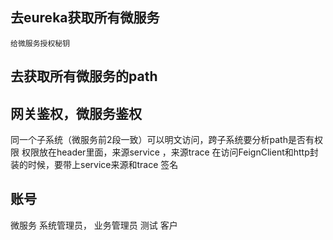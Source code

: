 ## 去eureka获取所有微服务
    给微服务授权秘钥
## 去获取所有微服务的path

## 网关鉴权，微服务鉴权
同一个子系统（微服务前2段一致）可以明文访问，跨子系统要分析path是否有权限
权限放在header里面，来源service ，来源trace
在访问FeignClient和http封装的时候，要带上service来源和trace 签名

## 账号
微服务
系统管理员，
业务管理员
测试
客户
